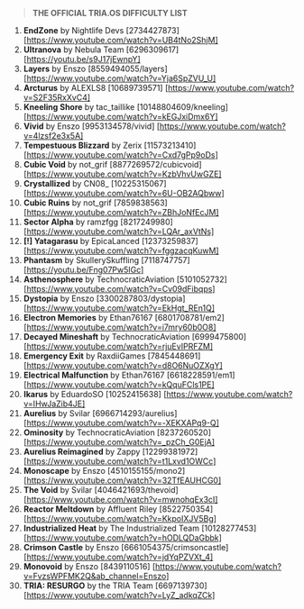 > **THE OFFICIAL TRIA.OS DIFFICULTY LIST**

1. **EndZone** by Nightlife Devs [2734427873] [https://www.youtube.com/watch?v=UB4tNo2ShjM] 
2. **Ultranova** by Nebula Team [6296309617] [https://youtu.be/s9J17jEwnpY]
3. **Layers** by Enszo [8559494055/layers] [https://www.youtube.com/watch?v=Yja6SpZVU_U]
4. **Arcturus** by ALEXLS8 [10689739571] [https://www.youtube.com/watch?v=S2F35RxXvC4]
5. **Kneeling Shore** by tac_taillike [10148804609/kneeling] [https://www.youtube.com/watch?v=kEGJxiDmx6Y]
6. **Vivid** by Enszo [9953134578/vivid] [https://www.youtube.com/watch?v=4lzsf2e3x5A]
7. **Tempestuous Blizzard** by Zerix [11573213410] [https://www.youtube.com/watch?v=Cxd7gPp9oDs]
8. **Cubic Void** by not_grif [8877269572/cubicvoid] [https://www.youtube.com/watch?v=KzbVhvUwGZE]
9. **Crystallized** by CN08_ [10225315067] [https://www.youtube.com/watch?v=6U-OB2AQbww]
10. **Cubic Ruins** by not_grif [7859838563] [https://www.youtube.com/watch?v=ZBhJoNfEcJM]
11. **Sector Alpha** by ramzfgg [8217249980] [https://www.youtube.com/watch?v=LQAr_axVtNs]
12. **[!] Yatagarasu** by EpicaLanced [12373259837] [https://www.youtube.com/watch?v=fggzacqKuwM]
13. **Phantasm** by SkullerySkuffling [7118747757] [https://youtu.be/Fng07Pw5IGc]
14. **Asthenosphere** by TechnocraticAviation [5101052732] [https://www.youtube.com/watch?v=Cv09dFibqps]
15. **Dystopia** by Enszo [3300287803/dystopia] [https://www.youtube.com/watch?v=EkHgt_REn1Q]
16. **Electron Memories** by Ethan76167 [6801708781/em2] [https://www.youtube.com/watch?v=i7mry60b0O8] 
17. **Decayed Mineshaft** by TechnocraticAviation [6999475800] [https://www.youtube.com/watch?v=rjuEvIPRFZM]
18. **Emergency Exit** by RaxdiiGames [7845448691] [https://www.youtube.com/watch?v=d8O6NuOZXgY]
19. **Electrical Malfunction** by Ethan76167 [6618228591/em1] [https://www.youtube.com/watch?v=kQquFCls1PE]
20. **Ikarus** by EduardoSO [10252415638] [https://www.youtube.com/watch?v=IHwJaZib4JE]
21. **Aurelius** by Svilar [6966714293/aurelius] [https://www.youtube.com/watch?v=-XEKXAPq9-Q] 
22. **Ominosity** by TechnocraticAviation [8237260520] [https://www.youtube.com/watch?v=_pzCh_G0EjA]
23. **Aurelius Reimagined** by Zappy [12299381972] [https://www.youtube.com/watch?v=t1Lxvd1OWCc]
24. **Monoscape** by Enszo [4510155155/mono2] [https://www.youtube.com/watch?v=32TfEAUHCG0] 
25. **The Void** by Svilar [4046421693/thevoid] [https://www.youtube.com/watch?v=mwnohqEx3cI]
26. **Reactor Meltdown** by Affluent Riley [8522750354] [https://www.youtube.com/watch?v=KkpoIXJV5Bg]
27. **Industrialized Heat** by The Industrialized Team [10128277453] [https://www.youtube.com/watch?v=hODLQDaGbbk] 
28. **Crimson Castle** by Enszo [6661054375/crimsoncastle] [https://www.youtube.com/watch?v=jdYqPZVXt_4]
29. **Monovoid** by Enszo [8439110516] [https://www.youtube.com/watch?v=FvzsWPFMK2Q&ab_channel=Enszo] 
30. **TRIA: RESURGO** by the TRIA Team [6697139730] [https://www.youtube.com/watch?v=LyZ_adkqZCk] 
